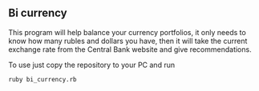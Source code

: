 ## Bi currency

This program will help balance your currency portfolios, it only needs to know how many rubles and dollars you have, then it will take the current exchange rate from the Central Bank website and give recommendations.

To use just copy the repository to your PC and run
```
ruby bi_currency.rb
```
